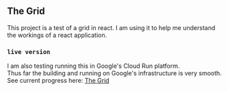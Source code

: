 ## The Grid

This project is a test of a grid in react. I am using it to help me understand the workings of a react application.

### `live version`

I am also testing running this in Google's Cloud Run platform.<br />
Thus far the building and running on Google's infrastructure is very smooth.<br />
See current progress here: [The Grid](https://the-grid-7ccetzlclq-uc.a.run.app/)